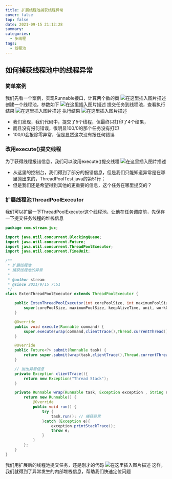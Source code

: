 ```yaml
---
title: 扩展线程池捕获线程异常
cover: false
top: false
date: 2021-09-15 21:12:28
summary:
categories:
  - 多线程
tags:
  - 线程池
---
```


## 如何捕获线程池中的线程异常
### 简单案例
我们先看一个案例，实现Runnable接口，计算两个数的商
![在这里插入图片描述](https://img-blog.csdnimg.cn/412d931173c34e70ae14e23a7236c8cb.png?x-oss-process=image/watermark,type_ZHJvaWRzYW5zZmFsbGJhY2s,shadow_50,text_Q1NETiBA5LiA5rGf5rqq5rC0,size_20,color_FFFFFF,t_70,g_se,x_16)
创建一个线程池，参数如下
![在这里插入图片描述](https://img-blog.csdnimg.cn/a274f18d22894035b24ed64b36fe2835.png?x-oss-process=image/watermark,type_ZHJvaWRzYW5zZmFsbGJhY2s,shadow_50,text_Q1NETiBA5LiA5rGf5rqq5rC0,size_20,color_FFFFFF,t_70,g_se,x_16)
提交任务到线程池，查看执行结果
![在这里插入图片描述](https://img-blog.csdnimg.cn/2cea315595974aab8d54688a7d456f14.png?x-oss-process=image/watermark,type_ZHJvaWRzYW5zZmFsbGJhY2s,shadow_50,text_Q1NETiBA5LiA5rGf5rqq5rC0,size_20,color_FFFFFF,t_70,g_se,x_16)
执行结果
![在这里插入图片描述](https://img-blog.csdnimg.cn/c9999b695a714397aa4b35c320caef04.png?x-oss-process=image/watermark,type_ZHJvaWRzYW5zZmFsbGJhY2s,shadow_50,text_Q1NETiBA5LiA5rGf5rqq5rC0,size_20,color_FFFFFF,t_70,g_se,x_16)
- 我们发现，我们代码中，提交了5个线程，但最终只打印了4个结果，
- 而且没有报何错误，很明显100/0的那个任务没有打印
- 100/0会报除零异常，但是显然这次没有报任何错误

### 改用execute()提交线程
为了获得线程报错信息，我们可以改用execute()提交线程
![在这里插入图片描述](https://img-blog.csdnimg.cn/0066bbf997c746beae88e10f83264575.png?x-oss-process=image/watermark,type_ZHJvaWRzYW5zZmFsbGJhY2s,shadow_50,text_Q1NETiBA5LiA5rGf5rqq5rC0,size_20,color_FFFFFF,t_70,g_se,x_16)
- 从这里的控制台，我们得到了部分的报错信息，但是我们只能知道异常是在哪里抛出来的，ThreadPoolTest.java的第51行；
- 但是我们还是希望得到其他的更重要的信息，这个任务在哪里提交的？
### 扩展线程池ThreadPoolExecutor
我们可以扩展一下ThreadPoolExecutor这个线程池，让他在任务调度前，先保存一下提交任务线程的堆栈信息

```java
package com.stream.juc;

import java.util.concurrent.BlockingQueue;
import java.util.concurrent.Future;
import java.util.concurrent.ThreadPoolExecutor;
import java.util.concurrent.TimeUnit;

/**
 * 扩展线程池
 * 捕获线程池的异常
 *
 * @author stream
 * @since 2021/9/15 7:51
 */
class ExtenThreadPoolExecutor extends ThreadPoolExecutor {

    public ExtenThreadPoolExecutor(int corePoolSize, int maximumPoolSize, long keepAliveTime, TimeUnit unit, BlockingQueue<Runnable> workQueue, CallerRunsPolicy callerRunsPolicy) {
        super(corePoolSize, maximumPoolSize, keepAliveTime, unit, workQueue);
    }

    @Override
    public void execute(Runnable command) {
        super.execute(wrap(command,clientTrace(),Thread.currentThread().getName()));
    }

    @Override
    public Future<?> submit(Runnable task) {
        return super.submit(wrap(task,clientTrace(),Thread.currentThread().getName()));
    }

	// 抛出异常信息
    private Exception clientTrace(){
        return new Exception("Thread Stack");
    }

    private Runnable wrap(Runnable task, Exception exception , String name) {
        return new Runnable() {
            @Override
            public void run() {
                try {
                    task.run(); // 捕获异常
                }catch (Exception e){
                    exception.printStackTrace();
                    throw e;
                }
            }
        };
    }
}

```
我们用扩展后的线程池提交任务，还是刚才的代码
![在这里插入图片描述](https://img-blog.csdnimg.cn/f585e3e0943b4c089071ef9f7df94552.png?x-oss-process=image/watermark,type_ZHJvaWRzYW5zZmFsbGJhY2s,shadow_50,text_Q1NETiBA5LiA5rGf5rqq5rC0,size_20,color_FFFFFF,t_70,g_se,x_16)
这样，我们就得到了异常发生的内部堆栈信息，帮助我们快速定位问题
